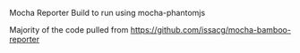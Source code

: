 Mocha Reporter Build to run using mocha-phantomjs

Majority of the code pulled from https://github.com/issacg/mocha-bamboo-reporter
